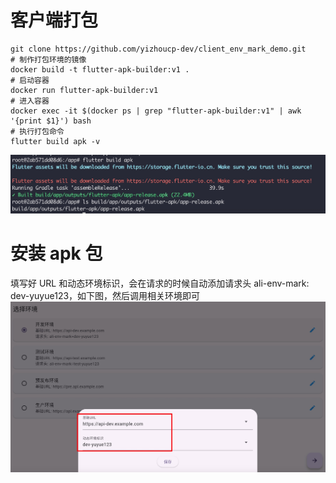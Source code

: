 # 客户端打包
```shell
git clone https://github.com/yizhoucp-dev/client_env_mark_demo.git
# 制作打包环境的镜像
docker build -t flutter-apk-builder:v1 .
# 启动容器
docker run flutter-apk-builder:v1
# 进入容器
docker exec -it $(docker ps | grep "flutter-apk-builder:v1" | awk '{print $1}') bash
# 执行打包命令
flutter build apk -v
```
![](media/17506868287914.jpg)

# 安装 apk 包
填写好 URL 和动态环境标识，会在请求的时候自动添加请求头 ali-env-mark: dev-yuyue123，如下图，然后调用相关环境即可
![](media/17506854024148.jpg)
